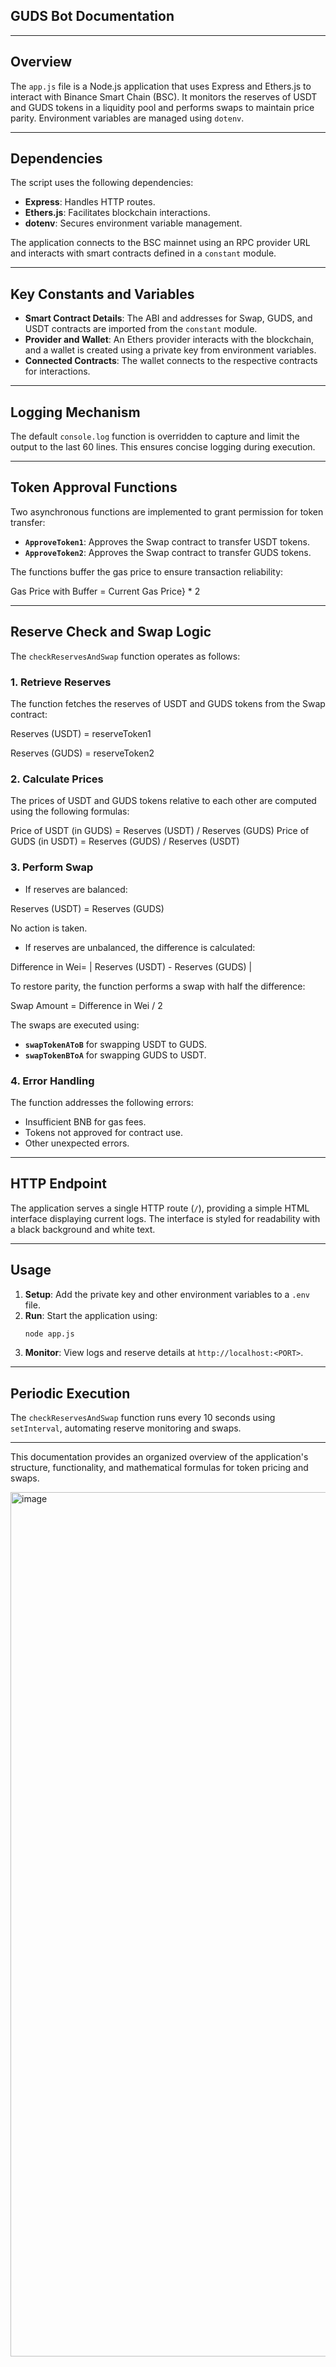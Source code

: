 ## GUDS Bot Documentation
---


## Overview
The `app.js` file is a Node.js application that uses Express and Ethers.js to interact with Binance Smart Chain (BSC). It monitors the reserves of USDT and GUDS tokens in a liquidity pool and performs swaps to maintain price parity. Environment variables are managed using `dotenv`.

---

## Dependencies
The script uses the following dependencies:
- **Express**: Handles HTTP routes.
- **Ethers.js**: Facilitates blockchain interactions.
- **dotenv**: Secures environment variable management.

The application connects to the BSC mainnet using an RPC provider URL and interacts with smart contracts defined in a `constant` module.

---

## Key Constants and Variables
- **Smart Contract Details**: The ABI and addresses for Swap, GUDS, and USDT contracts are imported from the `constant` module.
- **Provider and Wallet**: An Ethers provider interacts with the blockchain, and a wallet is created using a private key from environment variables.
- **Connected Contracts**: The wallet connects to the respective contracts for interactions.

---

## Logging Mechanism
The default `console.log` function is overridden to capture and limit the output to the last 60 lines. This ensures concise logging during execution.

---

## Token Approval Functions
Two asynchronous functions are implemented to grant permission for token transfer:
- **`ApproveToken1`**: Approves the Swap contract to transfer USDT tokens.
- **`ApproveToken2`**: Approves the Swap contract to transfer GUDS tokens.

The functions buffer the gas price to ensure transaction reliability:

Gas Price with Buffer = Current Gas Price} * 2

---

## Reserve Check and Swap Logic
The `checkReservesAndSwap` function operates as follows:

### 1. **Retrieve Reserves**
The function fetches the reserves of USDT and GUDS tokens from the Swap contract:

Reserves (USDT) = reserveToken1

Reserves (GUDS) = reserveToken2


### 2. **Calculate Prices**
The prices of USDT and GUDS tokens relative to each other are computed using the following formulas:


Price of USDT (in GUDS) = Reserves (USDT) / Reserves (GUDS)
Price of GUDS (in USDT) = Reserves (GUDS) / Reserves (USDT)


### 3. **Perform Swap**
- If reserves are balanced:

Reserves (USDT) = Reserves (GUDS)

No action is taken.

- If reserves are unbalanced, the difference is calculated:

Difference in Wei= | Reserves (USDT) - Reserves (GUDS) |

To restore parity, the function performs a swap with half the difference:

Swap Amount = Difference in Wei / 2

The swaps are executed using:
- **`swapTokenAToB`** for swapping USDT to GUDS.
- **`swapTokenBToA`** for swapping GUDS to USDT.

### 4. **Error Handling**
The function addresses the following errors:
- Insufficient BNB for gas fees.
- Tokens not approved for contract use.
- Other unexpected errors.

---

## HTTP Endpoint
The application serves a single HTTP route (`/`), providing a simple HTML interface displaying current logs. The interface is styled for readability with a black background and white text.

---

## Usage
1. **Setup**: Add the private key and other environment variables to a `.env` file.
2. **Run**: Start the application using:
   ```bash
   node app.js
   ```
3. **Monitor**: View logs and reserve details at `http://localhost:<PORT>`.

---

## Periodic Execution
The `checkReservesAndSwap` function runs every 10 seconds using `setInterval`, automating reserve monitoring and swaps.

---

This documentation provides an organized overview of the application's structure, functionality, and mathematical formulas for token pricing and swaps.

<img width="1383" alt="image" src="https://github.com/user-attachments/assets/bc3a47a7-3b66-4a8f-b82d-69f3e7c642e0" />

